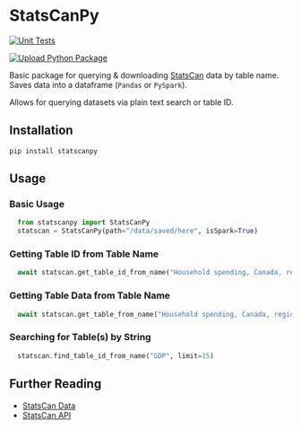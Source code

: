 # StatsCanPy

[![Unit Tests](https://github.com/deepwaterpaladin/statscanpy/actions/workflows/qa-tests.yml/badge.svg)](https://github.com/deepwaterpaladin/statscanpy/actions/workflows/qa-tests.yml)

[![Upload Python Package](https://github.com/deepwaterpaladin/statscanpy/actions/workflows/python-publish.yml/badge.svg)](https://github.com/deepwaterpaladin/statscanpy/actions/workflows/python-publish.yml)

Basic package for querying & downloading [StatsCan](https://www.statcan.gc.ca/en/start) data by table name. Saves data into a dataframe (`Pandas` or `PySpark`).

Allows for querying datasets via plain text search or table ID.

## Installation

`pip install statscanpy`

## Usage

### Basic Usage

```python
  from statscanpy import StatsCanPy
  statscan = StatsCanPy(path="/data/saved/here", isSpark=True)
```

### Getting Table ID from Table Name

```python
  await statscan.get_table_id_from_name("Household spending, Canada, regions and provinces")
```

### Getting Table Data from Table Name

```python
  await statscan.get_table_from_name("Household spending, Canada, regions and provinces")
```

### Searching for Table(s) by String

```python
  statscan.find_table_id_from_name("GDP", limit=15)
```

## Further Reading

- [StatsCan Data](https://www150.statcan.gc.ca/n1/en/type/data?MM=1)
- [StatsCan API](https://www.statcan.gc.ca/en/developers/wds/user-guide)

